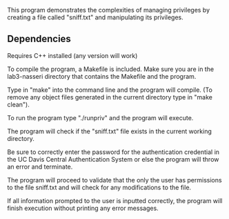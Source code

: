 This program demonstrates the complexities of managing privileges by creating
a file called "sniff.txt" and manipulating its privileges. 

Dependencies
------------
Requires C++ installed (any version will work)

To compile the program, a Makefile is included.
Make sure you are in the lab3-nasseri directory that contains the Makefile and the program.

Type in "make" into the command line and the program will compile.
(To remove any object files generated in the current directory type in "make clean").

To run the program type "./runpriv" and the program will execute.

The program will check if the "sniff.txt" file exists in the current working directory.

Be sure to correctly enter the password for the authentication credential
in the UC Davis Central Authentication System or else the program will
throw an error and terminate.

The program will proceed to validate that the only the user has permissions to the file
sniff.txt and will check for any modifications to the file.

If all information prompted to the user is inputted correctly, the program
will finish execution without printing any error messages.

